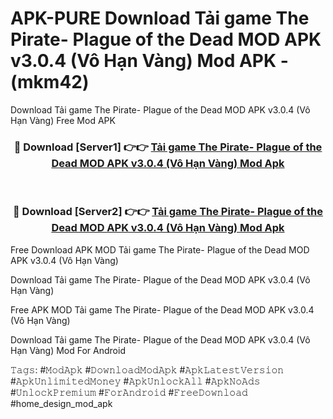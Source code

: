 # APK-PURE Download Tải game The Pirate- Plague of the Dead MOD APK v3.0.4 (Vô Hạn Vàng) Mod APK - (mkm42)
Download Tải game The Pirate- Plague of the Dead MOD APK v3.0.4 (Vô Hạn Vàng) Free Mod APK

<div align="center">
<h3>🔴 Download [Server1] 👉👉 <a href="https://apk-comot.site?title=Tải_game_The_Pirate-_Plague_of_the_Dead_MOD_APK_v3.0.4_(Vô_Hạn_Vàng)">Tải game The Pirate- Plague of the Dead MOD APK v3.0.4 (Vô Hạn Vàng) Mod Apk</a></h3><br>

<h3>🔴 Download [Server2] 👉👉 <a href="https://apk-comot.site?title=Tải_game_The_Pirate-_Plague_of_the_Dead_MOD_APK_v3.0.4_(Vô_Hạn_Vàng)">Tải game The Pirate- Plague of the Dead MOD APK v3.0.4 (Vô Hạn Vàng) Mod Apk</a></h3>
</div>


Free Download APK MOD Tải game The Pirate- Plague of the Dead MOD APK v3.0.4 (Vô Hạn Vàng)

Download Tải game The Pirate- Plague of the Dead MOD APK v3.0.4 (Vô Hạn Vàng) 

Free APK MOD Tải game The Pirate- Plague of the Dead MOD APK v3.0.4 (Vô Hạn Vàng) 

Download Tải game The Pirate- Plague of the Dead MOD APK v3.0.4 (Vô Hạn Vàng) Mod For Android

𝚃𝚊𝚐𝚜: #𝙼𝚘𝚍𝙰𝚙𝚔 #𝙳𝚘𝚠𝚗𝚕𝚘𝚊𝚍𝙼𝚘𝚍𝙰𝚙𝚔 #𝙰𝚙𝚔𝙻𝚊𝚝𝚎𝚜𝚝𝚅𝚎𝚛𝚜𝚒𝚘𝚗 #𝙰𝚙𝚔𝚄𝚗𝚕𝚒𝚖𝚒𝚝𝚎𝚍𝙼𝚘𝚗𝚎𝚢 #𝙰𝚙𝚔𝚄𝚗𝚕𝚘𝚌𝚔𝙰𝚕𝚕 #𝙰𝚙𝚔𝙽𝚘𝙰𝚍𝚜 #𝚄𝚗𝚕𝚘𝚌𝚔𝙿𝚛𝚎𝚖𝚒𝚞𝚖 #𝙵𝚘𝚛𝙰𝚗𝚍𝚛𝚘𝚒𝚍 #𝙵𝚛𝚎𝚎𝙳𝚘𝚠𝚗𝚕𝚘𝚊𝚍 #home_design_mod_apk